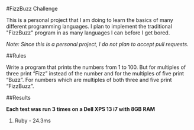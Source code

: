 #FizzBuzz Challenge

This is a personal project that I am doing to learn the basics of many different programming languages. I plan to implement the traditional "FizzBuzz" program in as many languages I can before I get bored.

_Note: Since this is a personal project, I do not plan to accept pull requests._

##Rules

Write a program that prints the numbers from 1 to 100. But for multiples of three print “Fizz” instead of the number and for the multiples of five print “Buzz”. For numbers which are multiples of both three and five print “FizzBuzz”.

##Results

**Each test was run 3 times on a Dell XPS 13 i7 with 8GB RAM**
1. Ruby - 24.3ms